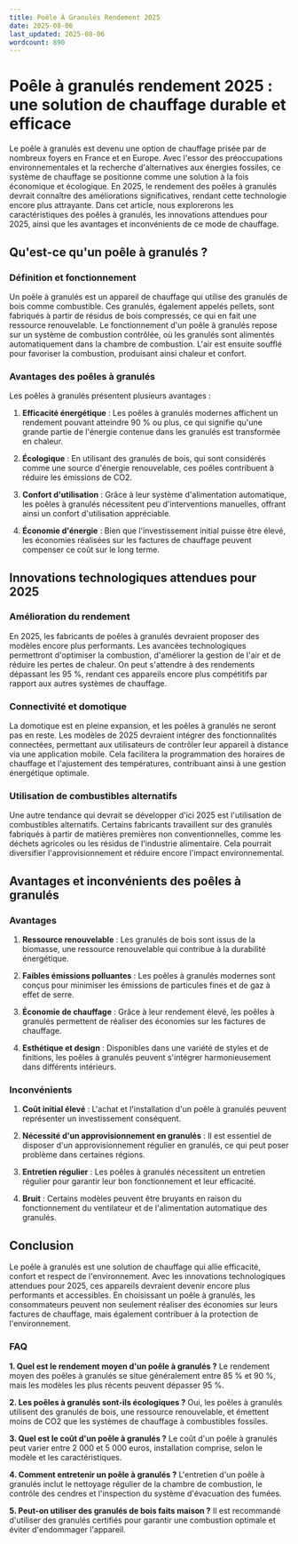 ```yaml
---
title: Poêle À Granulés Rendement 2025
date: 2025-08-06
last_updated: 2025-08-06
wordcount: 890
---
```


# Poêle à granulés rendement 2025 : une solution de chauffage durable et efficace

Le poêle à granulés est devenu une option de chauffage prisée par de nombreux foyers en France et en Europe. Avec l'essor des préoccupations environnementales et la recherche d'alternatives aux énergies fossiles, ce système de chauffage se positionne comme une solution à la fois économique et écologique. En 2025, le rendement des poêles à granulés devrait connaître des améliorations significatives, rendant cette technologie encore plus attrayante. Dans cet article, nous explorerons les caractéristiques des poêles à granulés, les innovations attendues pour 2025, ainsi que les avantages et inconvénients de ce mode de chauffage.

## Qu'est-ce qu'un poêle à granulés ?

### Définition et fonctionnement

Un poêle à granulés est un appareil de chauffage qui utilise des granulés de bois comme combustible. Ces granulés, également appelés pellets, sont fabriqués à partir de résidus de bois compressés, ce qui en fait une ressource renouvelable. Le fonctionnement d'un poêle à granulés repose sur un système de combustion contrôlée, où les granulés sont alimentés automatiquement dans la chambre de combustion. L'air est ensuite soufflé pour favoriser la combustion, produisant ainsi chaleur et confort.

### Avantages des poêles à granulés

Les poêles à granulés présentent plusieurs avantages :

1. **Efficacité énergétique** : Les poêles à granulés modernes affichent un rendement pouvant atteindre 90 % ou plus, ce qui signifie qu'une grande partie de l'énergie contenue dans les granulés est transformée en chaleur.
   
2. **Écologique** : En utilisant des granulés de bois, qui sont considérés comme une source d'énergie renouvelable, ces poêles contribuent à réduire les émissions de CO2.

3. **Confort d'utilisation** : Grâce à leur système d'alimentation automatique, les poêles à granulés nécessitent peu d'interventions manuelles, offrant ainsi un confort d'utilisation appréciable.

4. **Économie d'énergie** : Bien que l'investissement initial puisse être élevé, les économies réalisées sur les factures de chauffage peuvent compenser ce coût sur le long terme.

## Innovations technologiques attendues pour 2025

### Amélioration du rendement

En 2025, les fabricants de poêles à granulés devraient proposer des modèles encore plus performants. Les avancées technologiques permettront d'optimiser la combustion, d'améliorer la gestion de l'air et de réduire les pertes de chaleur. On peut s'attendre à des rendements dépassant les 95 %, rendant ces appareils encore plus compétitifs par rapport aux autres systèmes de chauffage.

### Connectivité et domotique

La domotique est en pleine expansion, et les poêles à granulés ne seront pas en reste. Les modèles de 2025 devraient intégrer des fonctionnalités connectées, permettant aux utilisateurs de contrôler leur appareil à distance via une application mobile. Cela facilitera la programmation des horaires de chauffage et l'ajustement des températures, contribuant ainsi à une gestion énergétique optimale.

### Utilisation de combustibles alternatifs

Une autre tendance qui devrait se développer d'ici 2025 est l'utilisation de combustibles alternatifs. Certains fabricants travaillent sur des granulés fabriqués à partir de matières premières non conventionnelles, comme les déchets agricoles ou les résidus de l'industrie alimentaire. Cela pourrait diversifier l'approvisionnement et réduire encore l'impact environnemental.

## Avantages et inconvénients des poêles à granulés

### Avantages

1. **Ressource renouvelable** : Les granulés de bois sont issus de la biomasse, une ressource renouvelable qui contribue à la durabilité énergétique.

2. **Faibles émissions polluantes** : Les poêles à granulés modernes sont conçus pour minimiser les émissions de particules fines et de gaz à effet de serre.

3. **Économie de chauffage** : Grâce à leur rendement élevé, les poêles à granulés permettent de réaliser des économies sur les factures de chauffage.

4. **Esthétique et design** : Disponibles dans une variété de styles et de finitions, les poêles à granulés peuvent s'intégrer harmonieusement dans différents intérieurs.

### Inconvénients

1. **Coût initial élevé** : L'achat et l'installation d'un poêle à granulés peuvent représenter un investissement conséquent.

2. **Nécessité d'un approvisionnement en granulés** : Il est essentiel de disposer d'un approvisionnement régulier en granulés, ce qui peut poser problème dans certaines régions.

3. **Entretien régulier** : Les poêles à granulés nécessitent un entretien régulier pour garantir leur bon fonctionnement et leur efficacité.

4. **Bruit** : Certains modèles peuvent être bruyants en raison du fonctionnement du ventilateur et de l'alimentation automatique des granulés.

## Conclusion

Le poêle à granulés est une solution de chauffage qui allie efficacité, confort et respect de l'environnement. Avec les innovations technologiques attendues pour 2025, ces appareils devraient devenir encore plus performants et accessibles. En choisissant un poêle à granulés, les consommateurs peuvent non seulement réaliser des économies sur leurs factures de chauffage, mais également contribuer à la protection de l'environnement.

### FAQ

**1. Quel est le rendement moyen d'un poêle à granulés ?**
Le rendement moyen des poêles à granulés se situe généralement entre 85 % et 90 %, mais les modèles les plus récents peuvent dépasser 95 %.

**2. Les poêles à granulés sont-ils écologiques ?**
Oui, les poêles à granulés utilisent des granulés de bois, une ressource renouvelable, et émettent moins de CO2 que les systèmes de chauffage à combustibles fossiles.

**3. Quel est le coût d'un poêle à granulés ?**
Le coût d'un poêle à granulés peut varier entre 2 000 et 5 000 euros, installation comprise, selon le modèle et les caractéristiques.

**4. Comment entretenir un poêle à granulés ?**
L'entretien d'un poêle à granulés inclut le nettoyage régulier de la chambre de combustion, le contrôle des cendres et l'inspection du système d'évacuation des fumées.

**5. Peut-on utiliser des granulés de bois faits maison ?**
Il est recommandé d'utiliser des granulés certifiés pour garantir une combustion optimale et éviter d'endommager l'appareil.